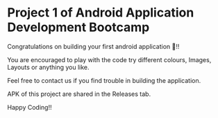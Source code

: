 # Project 1 of Android Application Development Bootcamp  

Congratulations on building your first android application 🎉!!  

You are encouraged to play with the code try different colours, Images, Layouts or anything you like.  

Feel free to contact us if you find trouble in building the application. 

APK of this project are shared in the Releases tab.  

Happy Coding!! 

